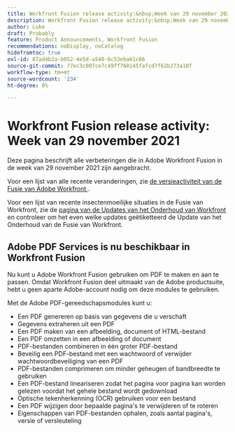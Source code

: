 ```yaml
---
title: Workfront Fusion release activity:&nbsp;Week van 29 november 2021
description: Workfront Fusion release activity:&nbsp;Week van 29 november 2021
author: Luke
draft: Probably
feature: Product Announcements, Workfront Fusion
recommendations: noDisplay, noCatalog
hidefromtoc: true
exl-id: 87ad4b2a-b052-4e5d-a540-6c53eba61c66
source-git-commit: 77ec3c007ce7c49ff760145fafcd7f62b273a18f
workflow-type: tm+mt
source-wordcount: '234'
ht-degree: 0%

---
```


# Workfront Fusion release activity: Week van 29 november 2021

Deze pagina beschrijft alle verbeteringen die in Adobe Workfront Fusion in de week van 29 november 2021 zijn aangebracht.

Voor een lijst van alle recente veranderingen, zie [ de versieactiviteit van de Fusie van Adobe Workfront ](/help/workfront-fusion/fusion-product-releases/fusion-release-activity.md).

Voor een lijst van recente insectenmoeilijke situaties in de Fusie van Workfront, zie de [ pagina van de Updates van het Onderhoud van Workfront ](https://experienceleague.adobe.com/docs/workfront-known-issues/releases/current-updates.html?lang=nl-NL) en controleer om het even welke updates geëtiketteerd de Update van het Onderhoud van de Fusie van Workfront.

## Adobe PDF Services is nu beschikbaar in Workfront Fusion

Nu kunt u Adobe Workfront Fusion gebruiken om PDF te maken en aan te passen. Omdat Workfront Fusion deel uitmaakt van de Adobe productsuite, hebt u geen aparte Adobe-account nodig om deze modules te gebruiken.

Met de Adobe PDF-gereedschapsmodules kunt u:

* Een PDF genereren op basis van gegevens die u verschaft
* Gegevens extraheren uit een PDF
* Een PDF maken van een afbeelding, document of HTML-bestand
* Een PDF omzetten in een afbeelding of document
* PDF-bestanden combineren in één groter PDF-bestand
* Beveilig een PDF-bestand met een wachtwoord of verwijder wachtwoordbeveiliging van een PDF
* PDF-bestanden comprimeren om minder geheugen of bandbreedte te gebruiken
* Een PDF-bestand lineariseren zodat het pagina voor pagina kan worden gelezen voordat het gehele bestand wordt gedownload
* Optische tekenherkenning (OCR) gebruiken voor een bestand
* Een PDF wijzigen door bepaalde pagina&#39;s te verwijderen of te roteren
* Eigenschappen van PDF-bestanden ophalen, zoals aantal pagina&#39;s, versie of versleuteling
